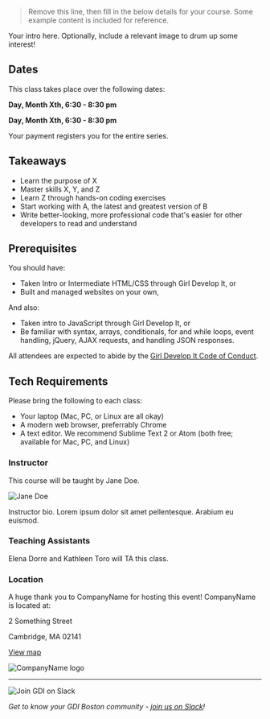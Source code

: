 > Remove this line, then fill in the below details for your course. Some example content is included for reference.

Your intro here. Optionally, include a relevant image to drum up some interest!

## Dates

This class takes place over the following dates:

**Day, Month Xth, 6:30 - 8:30 pm**

**Day, Month Xth, 6:30 - 8:30 pm**

Your payment registers you for the entire series.

## Takeaways

- Learn the purpose of X
- Master skills X, Y, and Z
- Learn Z through hands-on coding exercises
- Start working with A, the latest and greatest version of B
- Write better-looking, more professional code that's easier for other developers to read and understand

## Prerequisites

You should have:

- Taken Intro or Intermediate HTML/CSS through Girl Develop It, or
- Built and managed websites on your own,

And also:
- Taken intro to JavaScript through Girl Develop It, or
- Be familiar with syntax, arrays, conditionals, for and while loops, event handling, jQuery, AJAX requests, and handling JSON responses.

All attendees are expected to abide by the [Girl Develop It Code of Conduct](http://www.girldevelopit.com/codeofconduct).

## Tech Requirements

Please bring the following to each class:

- Your laptop (Mac, PC, or Linux are all okay)
- A modern web browser, preferrably Chrome
- A text editor. We recommend Sublime Text 2 or Atom (both free; available for Mac, PC, and Linux)

### Instructor

This course will be taught by Jane Doe.

<img src="http://placehold.it/300x300" alt="Jane Doe" />

Instructor bio. Lorem ipsum dolor sit amet pellentesque. Arabium eu euismod.

### Teaching Assistants

Elena Dorre and Kathleen Toro will TA this class.

### Location

A huge thank you to CompanyName for hosting this event! CompanyName is located at:

2 Something Street

Cambridge, MA 02141

[View map](https://goo.gl/maps/SEgUZVGENW82)

<img src="http://placehold.it/300x75" alt="CompanyName logo" />

---

<img src="https://a248.e.akamai.net/secure.meetupstatic.com/photos/event/8/6/3/c/600_452194364.jpeg" alt="Join GDI on Slack" />

_Get to know your GDI Boston community - [join us on Slack](https://gdiboston-slack.herokuapp.com/)!_
